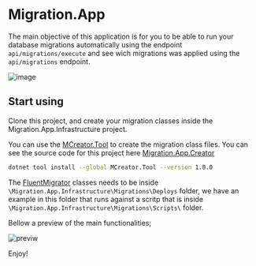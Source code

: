 # Migration.App

The main objective of this application is for you to be able to run your database migrations automatically 
using the endpoint `api/migrations/execute` and see wich migrations was applied using the `api/migrations` endpoint.

![image](https://user-images.githubusercontent.com/10652534/206548270-769cfe5c-ed1d-46d2-9686-ebbde31c4b93.png)

## Start using
Clone this project, and create your migration classes inside the Migration.App.Infrastructure project. 

You can use the [MCreator.Tool](https://www.nuget.org/packages/MCreator.Tool) to create the migration class files. You can see the source code
for this project here [Migration.App.Creator](https://github.com/leisiamedeiros/Migration.App.Creator)

```bash
dotnet tool install --global MCreator.Tool --version 1.0.0
```

The [FluentMigrator](https://fluentmigrator.github.io/articles/quickstart.html#creating-your-first-migration) classes needs to be 
inside `\Migration.App.Infrastructure\Migrations\Deploys` folder, we have an example in this folder that runs against a scritp that is inside `\Migration.App.Infrastructure\Migrations\Scripts\` folder.

Bellow a preview of the main functionalities;

![previw](docs/migrationApp.gif)

Enjoy!
